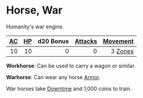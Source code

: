 # Horse, War

Humanity's war engine.

| [AC](../../../Player%20Characters/Derived%20Statistics/Armor%20Class.md) | [HP](../../../Player%20Characters/Point%20Pools/Health%20Points.md) | d20 Bonus | [Attacks](../../../Game%20Procedures/Combat/Attack.md) |       [Movement](../../../Game%20Procedures/Combat/Movement.md) |
| -----------------------------------------------------------------------: | ----------------------------------------------------------------------: | --------: | -----------------------------------------------------: | --------------------------------------------------------------: |
|                                                                       10 |                                                                      10 |         0 |                                                      0 | 3 [Zones](../../../Game%20Procedures/Core%20Procedures/Zone.md) |

**Workhorse**: Can be used to carry a wagon or similar.

**Warhorse**: Can wear any horse [Armor](../../Armor/Armor.md).

War horses take [Downtime](../../../Game%20Procedures/Exploration/Downtime.md) and 1,000 coins to train.
